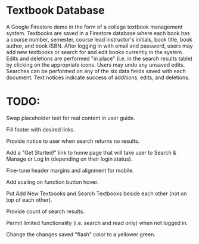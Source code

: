# Textbook Database

A Google Firestore demo in the form of a college textbook management system. Textbooks are saved in a Firestore database where each book has a course number, semester, course lead instructor's initials, book title, book author, and book ISBN. After logging in with email and password, users may add new textbooks or search for and edit books currently in the system. Edits and deletions are performed "in place" (i.e. in the search results table) by clicking on the appropriate icons. Users may undo any unsaved edits. Searches can be performed on any of the six data fields saved with each document. Text notices indicate success of additions, edits, and deletions.

# TODO:

Swap placeholder text for real content in user guide.

Fill footer with desired links.

Provide notice to user when search returns no results.

Add a "Get Started!" link to home page that will take user to Search & Manage or Log In (depending on their login status).

Fine-tune header margins and alignment for mobile.

Add scaling on function button hover.

Put Add New Textbooks and Search Textbooks beside each other (not on top of each other).

Provide count of search results.

Permit limited functionality (i.e. search and read only) when not logged in.

Change the changes saved "flash" color to a yellower green.


